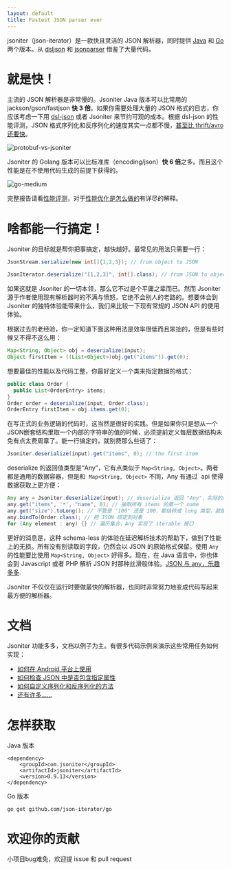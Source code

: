```yaml
---
layout: default
title: Fastest JSON parser ever
---
```


jsoniter（json-iterator）是一款快且灵活的 JSON 解析器，同时提供 [Java](https://github.com/json-iterator/java) 和 [Go](https://github.com/json-iterator/go) 两个版本。从 [dsljson](https://github.com/ngs-doo/dsl-json) 和 [jsonparser](https://github.com/buger/jsonparser) 借鉴了大量代码。

# 就是快！

主流的 JSON 解析器是非常慢的。Jsoniter Java 版本可以比常用的 jackson/gson/fastjson **快 3 倍**。如果你需要处理大量的 JSON 格式的日志，你应该考虑一下用 [dsl-json](https://github.com/ngs-doo/dsl-json) 或者 Jsoniter 来节约可观的成本。根据 dsl-json 的性能评测，JSON 格式序列化和反序列化的速度其实一点都不慢，[甚至比 thrift/avro 还要快](https://www.codeproject.com/Articles/1165627/Jsoniter-JSON-is-faster-than-thrift-avro)。

![protobuf-vs-jsoniter](http://jsoniter.com/benchmarks/protobuf-vs-jsoniter.png)

Jsoniter 的 Golang 版本可以比标准库（encoding/json）**快 6 倍**之多。而且这个性能是在不使用代码生成的前提下获得的。

![go-medium](http://jsoniter.com/benchmarks/go-medium.png)

完整报告请看[性能评测](/benchmark.html)，对于[性能优化是怎么做的](/benchmark.html#optimization-used)有详尽的解释。

# 啥都能一行搞定！

Jsoniter 的目标就是帮你把事搞定，越快越好。最常见的用法只需要一行：

```java
JsonStream.serialize(new int[]{1,2,3}); // from object to JSON
```

```java
JsonIterator.deserialize("[1,2,3]", int[].class); // from JSON to object, with class specified
```
如果这就是 Jsoniter 的一切本领，那么它不过是个平庸之辈而已。然而 Jsoniter 源于作者使用现有解析器时的不满与愤怒，它绝不会别人的老路的。想要体会到 Jsoniter 的独特体验能带来什么，我们来比较一下现有常规的 JSON API 的使用体验。

根据过去的老经验，你一定知道下面这种用法是效率很低而且笨拙的，但是有些时候又不得不这么用：

```java
Map<String, Object> obj = deserialize(input);
Object firstItem = ((List<Object>)obj.get("items")).get(0);
```

想要最佳的性能以及代码工整，你最好定义一个类来指定数据的格式：

```java
public class Order {
  public List<OrderEntry> items;
}
Order order = deserialize(input, Order.class);
OrderEntry firstItem = obj.items.get(0);
```
在写正式的业务逻辑的代码时，这当然是很好的实践。但是如果你只是想从一个JSON嵌套结构里取一个内部的字符串的值的时候，必须提前定义每层数据结构未免有点太费周章了。能一行搞定的，就别费那么些话了：

```java
Jsoniter.deserialize(input).get("items", 0); // the first item
```

deserialize 的返回值类型是“Any”，它有点类似于 `Map<String, Object>`。两者都是通用的数据容器，但是和  `Map<String, Object>` 不同，Any 有通过  api 使得数据获取上更方便：

```java
Any any = Jsoniter.deserialize(input); // deserialize 返回 "Any"，实际的解析是延迟在读取时才做的
any.get("items", '*', "name", 0); // 抽取所有 items 的第一个 name
any.get("size").toLong(); // 不管是 "100" 还是 100，都给转成 long 类型，就像弱类型一样
any.bindTo(Order.class); // 把 JSON 绑定到对象
for (Any element : any) {} // 遍历集合，Any 实现了 iterable 接口
```

更好的消息是，这种 schema-less 的体验在延迟解析技术的帮助下，做到了性能上的无损。所有没有别读取的字段，仍然会以 JSON 的原始格式保留。使用 `Any` 的性能要比使用 `Map<String, Object>` 好得多。现在，在 Java 语言中，你也体会到 Javascript 或者 PHP 解析 JSON 时那种丝滑般体验。[JSON 与 any，乐趣多多](http://jsoniter.com/java-features.cn.html#section-19).

Jsoniter 不仅仅在运行时要做最快的解析器，也同时非常努力地变成代码写起来最方便的解析器。

# 文档

Jsoniter 功能多多，文档以例子为主。有很多代码示例来演示这些常用任务如何实现：

* [如何在 Android 平台上使用](http://jsoniter.com/java-features.cn.html#section-3)
* [如何检查 JSON 中是否包含指定属性](http://jsoniter.com/java-features.cn.html#section-10)
* [如何自定义序列化和反序列化的方法](http://jsoniter.com/java-features.cn.html#service-provider-interface-spi)
* [还有许多……](http://jsoniter.com/java-features.cn.html)

# 怎样获取

Java 版本

```
<dependency>
    <groupId>com.jsoniter</groupId>
    <artifactId>jsoniter</artifactId>
    <version>0.9.13</version>
</dependency>
```

Go 版本

```
go get github.com/json-iterator/go
```

# 欢迎你的贡献

小项目bug难免，欢迎提 issue 和 pull request
